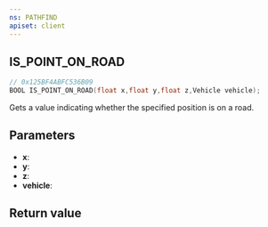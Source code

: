 ```yaml
---
ns: PATHFIND
apiset: client
---
```

## IS_POINT_ON_ROAD

```c
// 0x125BF4ABFC536B09
BOOL IS_POINT_ON_ROAD(float x,float y,float z,Vehicle vehicle);
```

Gets a value indicating whether the specified position is on a road.

## Parameters
* **x**:
* **y**:
* **z**:
* **vehicle**:

## Return value